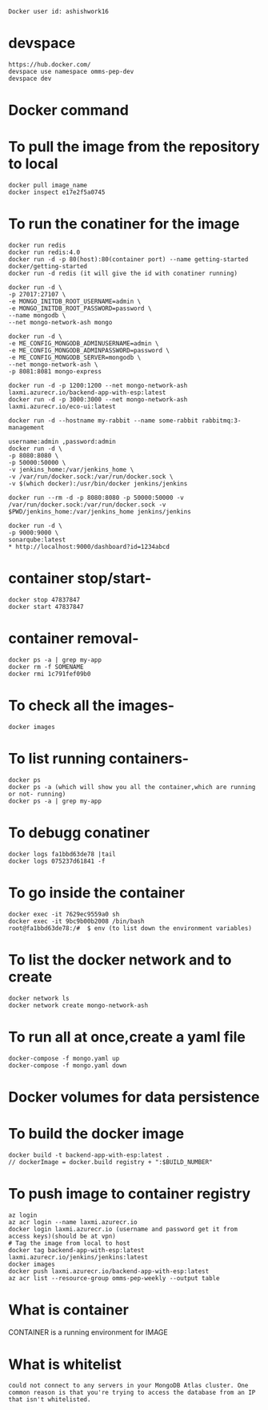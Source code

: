     Docker user id: ashishwork16

# devspace 
	https://hub.docker.com/ 
	devspace use namespace omms-pep-dev
	devspace dev

# Docker command

# To pull the image from the repository to local
    docker pull image_name
    docker inspect e17e2f5a0745
# To run the conatiner for the image
    docker run redis
    docker run redis:4.0
    docker run -d -p 80(host):80(container port) --name getting-started docker/getting-started
    docker run -d redis (it will give the id with conatiner running)
    
    docker run -d \
    -p 27017:27107 \
    -e MONGO_INITDB_ROOT_USERNAME=admin \
    -e MONGO_INITDB_ROOT_PASSWORD=password \
    --name mongodb \
    --net mongo-network-ash mongo

    docker run -d \
    -e ME_CONFIG_MONGODB_ADMINUSERNAME=admin \
    -e ME_CONFIG_MONGODB_ADMINPASSWORD=password \
    -e ME_CONFIG_MONGODB_SERVER=mongodb \
    --net mongo-network-ash \
    -p 8081:8081 mongo-express

    docker run -d -p 1200:1200 --net mongo-network-ash laxmi.azurecr.io/backend-app-with-esp:latest
    docker run -d -p 3000:3000 --net mongo-network-ash laxmi.azurecr.io/eco-ui:latest
    
    docker run -d --hostname my-rabbit --name some-rabbit rabbitmq:3-management

    username:admin ,password:admin
    docker run -d \
    -p 8080:8080 \
    -p 50000:50000 \
    -v jenkins_home:/var/jenkins_home \
    -v /var/run/docker.sock:/var/run/docker.sock \
    -v $(which docker):/usr/bin/docker jenkins/jenkins
    
    docker run --rm -d -p 8080:8080 -p 50000:50000 -v /var/run/docker.sock:/var/run/docker.sock -v $PWD/jenkins_home:/var/jenkins_home jenkins/jenkins
    
    docker run -d \
    -p 9000:9000 \
    sonarqube:latest
    * http://localhost:9000/dashboard?id=1234abcd

# container stop/start-
    docker stop 47837847
    docker start 47837847
# container removal-
    docker ps -a | grep my-app
    docker rm -f SOMENAME
    docker rmi 1c791fef09b0
# To check all the images-
    docker images
# To list running containers-
    docker ps
    docker ps -a (which will show you all the container,which are running or not- running)
    docker ps -a | grep my-app
# To debugg conatiner
    docker logs fa1bbd63de78 |tail
    docker logs 075237d61841 -f
# To go inside the container
    docker exec -it 7629ec9559a0 sh
    docker exec -it 9bc9b00b2008 /bin/bash
    root@fa1bbd63de78:/#  $ env (to list down the environment variables)
# To list the docker network and to create
    docker network ls
    docker network create mongo-network-ash 
# To run all at once,create a yaml file
    docker-compose -f mongo.yaml up
    docker-compose -f mongo.yaml down 

# Docker volumes for data persistence  
# To build the docker image
    docker build -t backend-app-with-esp:latest .
    // dockerImage = docker.build registry + ":$BUILD_NUMBER" 

# To push image to container registry
    az login
    az acr login --name laxmi.azurecr.io
    docker login laxmi.azurecr.io (username and password get it from access keys)(should be at vpn)
    # Tag the image from local to host
    docker tag backend-app-with-esp:latest laxmi.azurecr.io/jenkins/jenkins:latest
    docker images
    docker push laxmi.azurecr.io/backend-app-with-esp:latest
    az acr list --resource-group omms-pep-weekly --output table


# What is container
CONTAINER is a running environment for IMAGE    

# What is whitelist
    could not connect to any servers in your MongoDB Atlas cluster. One common reason is that you're trying to access the database from an IP that isn't whitelisted.